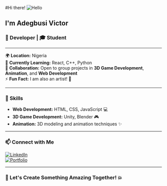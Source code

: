 #Hi there! ![Hello](https://user-images.githubusercontent.com/18350557/176309783-0785949b-9127-417c-8b55-ab5a4333674e.gif)  

## I'm Adegbusi Victor
### 🎨 Developer | 🎓 Student

---

🌍 **Location:** Nigeria  
🧠 **Currently Learning:** React, C++, Python  
🤝 **Collaboration:** Open to group projects in **3D Game Development**, **Animation**, and **Web Development**  
⚡ **Fun Fact:** I am also an artist! 🎨

---

### 🌟 Skills
- **Web Development:** HTML, CSS, JavaScript 💻
- **3D Game Development:** Unity, Blender 🎮
- **Animation:** 3D modeling and animation techniques ✨

---

### 📫 Connect with Me
[![LinkedIn](https://img.shields.io/badge/LinkedIn-0077B5?style=for-the-badge&logo=linkedin&logoColor=white)](https://www.linkedin.com/in/victor-adegbusi-2a9978307?lipi=urn%3Ali%3Apage%3Ad_flagship3_profile_view_base_contact_details%3BJnLCEmbqRUCpNUa%2FLxq1IQ%3D%3D)  
[![Portfolio](https://img.shields.io/badge/Portfolio-FF5722?style=for-the-badge&logo=google-chrome&logoColor=white)](https://threedportfolio-bhah.onrender.com/) 

---

### 🚀 Let's Create Something Amazing Together! 💥

<!---
Victorsano/Victorsano is a ✨ special ✨ repository because its `README.md` (this file) appears on your GitHub profile.
You can click the Preview link to take a look at your changes.
--->

